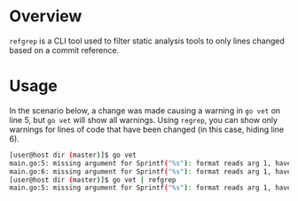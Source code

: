 # Overview

`refgrep` is a CLI tool used to filter static analysis tools to only lines changed based on a commit reference.

# Usage

In the scenario below, a change was made causing a warning in `go vet` on line 5, but `go vet` will show all warnings.
Using `regrep`, you can show only warnings for lines of code that have been changed (in this case, hiding line 6).

```bash
[user@host dir (master)]$ go vet
main.go:5: missing argument for Sprintf("%s"): format reads arg 1, have only 0 args
main.go:6: missing argument for Sprintf("%s"): format reads arg 1, have only 0 args
[user@host dir (master)]$ go vet | refgrep
main.go:5: missing argument for Sprintf("%s"): format reads arg 1, have only 0 args
```
